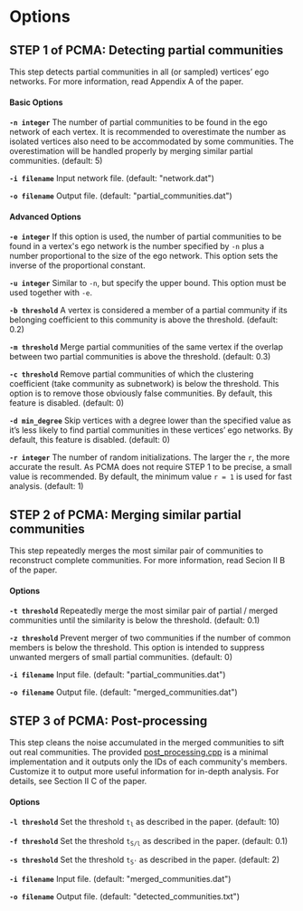 # Options

## STEP 1 of PCMA: Detecting partial communities

This step detects partial communities in all (or sampled) vertices’ ego networks. For more information, read Appendix A of the paper.

#### Basic Options

**`-n integer`** The number of partial communities to be found in the ego network of each vertex. It is recommended to overestimate the number as isolated vertices also need to be accommodated by some communities. The overestimation will be handled properly by merging similar partial communities. (default: 5)

**`-i filename`** Input network file. (default: "network.dat")

**`-o filename`** Output file. (default: "partial_communities.dat")

#### Advanced Options

**`-e integer`** If this option is used, the number of partial communities to be found in a vertex's ego network is the number specified by `-n` plus a number proportional to the size of the ego network. This option sets the inverse of the proportional constant.

**`-u integer`** Similar to `-n`, but specify the upper bound. This option must be used together with `-e`.

**`-b threshold`** A vertex is considered a member of a partial community if its belonging coefficient to this community is above the threshold. (default: 0.2)

**`-m threshold`** Merge partial communities of the same vertex if the overlap between two partial communities is above the threshold. (default: 0.3)

**`-c threshold`** Remove partial communities of which the clustering coefficient (take community as subnetwork) is below the threshold. This option is to remove those obviously false communities. By default, this feature is disabled. (default: 0)

**`-d min_degree`** Skip vertices with a degree lower than the specified value as it’s less likely to find partial communities in these vertices’ ego networks. By default, this feature is disabled. (default: 0)

**`-r integer`** The number of random initializations. The larger the `r`, the more accurate the result. As PCMA does not require STEP 1 to be precise, a small value is recommended. By default, the minimum value `r = 1` is used for fast analysis. (default: 1)



## STEP 2 of PCMA: Merging similar partial communities

This step repeatedly merges the most similar pair of communities to reconstruct complete communities. For more information, read Secion II B of the paper.

#### Options

**`-t threshold`** Repeatedly merge the most similar pair of partial / merged communities until the similarity is below the threshold. (default: 0.1)

**`-z threshold`** Prevent merger of two communities if the number of common members is below the threshold. This option is intended to suppress unwanted mergers of small partial communities. (default: 0)

**`-i filename`** Input file. (default: "partial_communities.dat")

**`-o filename`** Output file. (default: "merged_communities.dat")



## STEP 3 of PCMA: Post-processing

This step cleans the noise accumulated in the merged communities to sift out real communities. The provided [post_processing.cpp](src/post_processing.cpp) is a minimal implementation and it outputs only the IDs of each community's members. Customize it to output more useful information for in-depth analysis. For details, see Section II C of the paper.

#### Options

**`-l threshold`** Set the threshold <code>t<sub>l</sub></code> as described in the paper. (default: 10)

**`-f threshold`** Set the threshold <code>t<sub>S/l</sub></code> as described in the paper. (default: 0.1)

**`-s threshold`** Set the threshold <code>t<sub>S'</sub></code> as described in the paper. (default: 2)

**`-i filename`** Input file. (default: "merged_communities.dat")

**`-o filename`** Output file. (default: "detected_communities.txt")

